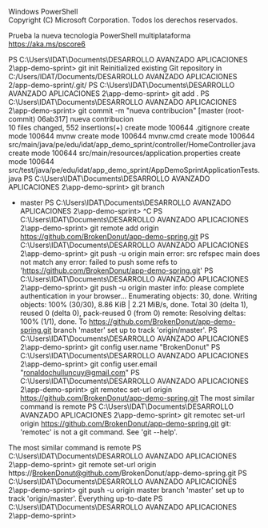 Windows PowerShell                                                          
Copyright (C) Microsoft Corporation. Todos los derechos reservados.         
                                                                            
Prueba la nueva tecnología PowerShell multiplataforma https://aka.ms/pscore6

PS C:\Users\IDAT\Documents\DESARROLLO AVANZADO APLICACIONES 2\app-demo-sprint> git init
Reinitialized existing Git repository in C:/Users/IDAT/Documents/DESARROLLO AVANZADO APLICACIONES 2/app-demo-sprint/.git/
PS C:\Users\IDAT\Documents\DESARROLLO AVANZADO APLICACIONES 2\app-demo-sprint> git add .
PS C:\Users\IDAT\Documents\DESARROLLO AVANZADO APLICACIONES 2\app-demo-sprint> git commit -m "nueva contribucion"
[master (root-commit) 06ab317] nueva contribucion                                                               
 10 files changed, 552 insertions(+)
 create mode 100644 .gitignore
 create mode 100644 mvnw
 create mode 100644 mvnw.cmd
 create mode 100644 src/main/java/pe/edu/idat/app_demo_sprint/controller/HomeController.java
 create mode 100644 src/main/resources/application.properties
 create mode 100644 src/test/java/pe/edu/idat/app_demo_sprint/AppDemoSprintApplicationTests.java
PS C:\Users\IDAT\Documents\DESARROLLO AVANZADO APLICACIONES 2\app-demo-sprint> git branch
* master
PS C:\Users\IDAT\Documents\DESARROLLO AVANZADO APLICACIONES 2\app-demo-sprint> ^C
PS C:\Users\IDAT\Documents\DESARROLLO AVANZADO APLICACIONES 2\app-demo-sprint> git remote add origin https://github.com/BrokenDonut/app-demo-spring.git
PS C:\Users\IDAT\Documents\DESARROLLO AVANZADO APLICACIONES 2\app-demo-sprint> git push -u origin main
error: src refspec main does not match any
error: failed to push some refs to 'https://github.com/BrokenDonut/app-demo-spring.git'
PS C:\Users\IDAT\Documents\DESARROLLO AVANZADO APLICACIONES 2\app-demo-sprint> git push -u origin master
info: please complete authentication in your browser...
Enumerating objects: 30, done.
Writing objects: 100% (30/30), 8.86 KiB | 2.21 MiB/s, done.
Total 30 (delta 1), reused 0 (delta 0), pack-reused 0 (from 0)
remote: Resolving deltas: 100% (1/1), done.
To https://github.com/BrokenDonut/app-demo-spring.git
branch 'master' set up to track 'origin/master'.
PS C:\Users\IDAT\Documents\DESARROLLO AVANZADO APLICACIONES 2\app-demo-sprint> git config user.name "BrokenDonut"
PS C:\Users\IDAT\Documents\DESARROLLO AVANZADO APLICACIONES 2\app-demo-sprint> git config user.email "ronaldochulluncuy@gmail.com"
PS C:\Users\IDAT\Documents\DESARROLLO AVANZADO APLICACIONES 2\app-demo-sprint> git remotec set-url origin https://github.com/BrokenDonut/app-demo-spring.git
The most similar command is
        remote
PS C:\Users\IDAT\Documents\DESARROLLO AVANZADO APLICACIONES 2\app-demo-sprint> git remotec set-url origin https://github.com/BrokenDonut/app-demo-spring.git
git: 'remotec' is not a git command. See 'git --help'.

The most similar command is
        remote
PS C:\Users\IDAT\Documents\DESARROLLO AVANZADO APLICACIONES 2\app-demo-sprint> git remote set-url origin https://BrokenDonut@github.com/BrokenDonut/app-demo-spring.git
PS C:\Users\IDAT\Documents\DESARROLLO AVANZADO APLICACIONES 2\app-demo-sprint> git push -u origin master
branch 'master' set up to track 'origin/master'.
Everything up-to-date
PS C:\Users\IDAT\Documents\DESARROLLO AVANZADO APLICACIONES 2\app-demo-sprint>
